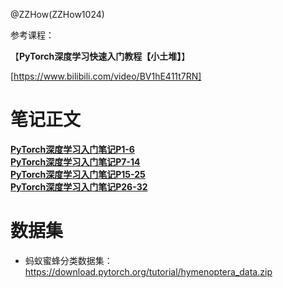 @ZZHow(ZZHow1024)

参考课程：

【**PyTorch深度学习快速入门教程【小土堆】**】

[https://www.bilibili.com/video/BV1hE411t7RN]

# 笔记正文

[**PyTorch深度学习入门笔记P1-6**](./P1-6)  
[**PyTorch深度学习入门笔记P7-14**](./P7-14)  
[**PyTorch深度学习入门笔记P15-25**](./P15-25)  
[**PyTorch深度学习入门笔记P26-32**](./P26-32)  

# 数据集

- 蚂蚁蜜蜂分类数据集：https://download.pytorch.org/tutorial/hymenoptera_data.zip
